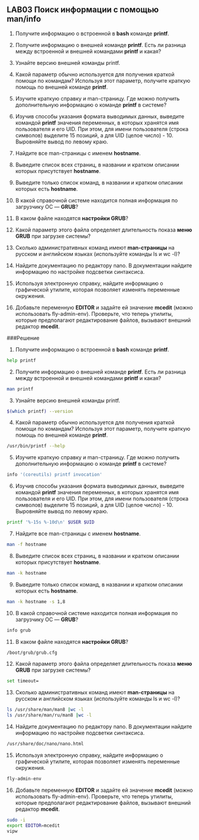 ## LAB03 Поиск информации с помощью man/info

1. Получите информацию о встроенной в **bash** команде **printf**.

2. Получите информацию о внешней команде **printf**. Есть ли разница между встроенной и внешней командами **printf** и какая?

3. Узнайте версию внешней команды printf.

4. Какой параметр обычно используется для получения краткой помощи по командам? Используя этот параметр, получите краткую помощь по внешней команде **printf**.

5. Изучите краткую справку и man-страницу. Где можно получить дополнительную информацию о команде **printf** в системе?

6. Изучив способы указания формата выводимых данных, выведите командой **printf** значения переменных, в которых хранятся имя пользователя и его UID. При этом, для имени пользователя (строка символов) выделите 15 позиций, а для UID (целое число) - 10. Выровняйте вывод по левому краю. 

7. Найдите все man-страницы с именем **hostname**.

8. Выведите список всех страниц, в названии и кратком описании которых присутствует **hostname**.

9. Выведите только список команд, в названии и кратком описании которых есть **hostname**.

10.  В какой справочной системе находится полная информация по загрузчику ОС — **GRUB**?

11. В каком файле находятся **настройки GRUB**?

12. Какой параметр этого файла определяет длительность показа **меню GRUB** при загрузке системы?

13. Сколько административных команд имеют **man-страницы** на русском и английском языках (используйте команды ls и wc -l)?

14. Найдите документацию по редактору nano. В документации найдите информацию по настройке подсветки синтаксиса.

15. Используя электронную справку, найдите информацию о графической утилите, которая позволяет изменять переменные окружения.

16. Добавьте переменную **EDITOR** и задайте ей значение **mcedit** (можно использовать fly-admin-env). Проверьте, что теперь утилиты, которые предполагают редактирование файлов, вызывают внешний редактор **mcedit**.


###Решение

1. Получите информацию о встроенной в **bash** команде **printf**.

```bash
help printf
```

2. Получите информацию о внешней команде **printf**. Есть ли разница между встроенной и внешней командами **printf** и какая?

```bash
man printf
```

3. Узнайте версию внешней команды printf.

```bash
$(which printf) --version
```

4. Какой параметр обычно используется для получения краткой помощи по командам? Используя этот параметр, получите краткую помощь по внешней команде **printf**.

```bash
/usr/bin/printf --help
```

5. Изучите краткую справку и man-страницу. Где можно получить дополнительную информацию о команде **printf** в системе?

```bash
info '(coreutils) printf invocation'
```

6. Изучив способы указания формата выводимых данных, выведите командой **printf** значения переменных, в которых хранятся имя пользователя и его UID. При этом, для имени пользователя (строка символов) выделите 15 позиций, а для UID (целое число) - 10. Выровняйте вывод по левому краю. 

```bash
printf '%-15s %-10d\n' $USER $UID
```

7. Найдите все man-страницы с именем **hostname**.

```bash
man -f hostname
```

8. Выведите список всех страниц, в названии и кратком описании которых присутствует **hostname**.

```bash
man -k hostname
```

9. Выведите только список команд, в названии и кратком описании которых есть **hostname**.

```bash
man -k hostname -s 1,8
```

10.  В какой справочной системе находится полная информация по загрузчику ОС — **GRUB**?

```bash
info grub
```

11. В каком файле находятся **настройки GRUB**?

```bash
/boot/grub/grub.cfg
```

12. Какой параметр этого файла определяет длительность показа **меню GRUB** при загрузке системы?

```bash
set timeout=
```

13. Сколько административных команд имеют **man-страницы** на русском и английском языках (используйте команды ls и wc -l)?

```bash
ls /usr/share/man/man8 |wc -l
ls /usr/share/man/ru/man8 |wc -l
```

14. Найдите документацию по редактору nano. В документации найдите информацию по настройке подсветки синтаксиса.

```bash
/usr/share/doc/nano/nano.html
```

15. Используя электронную справку, найдите информацию о графической утилите, которая позволяет изменять переменные окружения.

```bash
fly-admin-env
```

16. Добавьте переменную **EDITOR** и задайте ей значение **mcedit** (можно использовать fly-admin-env). Проверьте, что теперь утилиты, которые предполагают редактирование файлов, вызывают внешний редактор **mcedit**.

```bash
sudo -i
export EDITOR=mcedit
vipw
```

